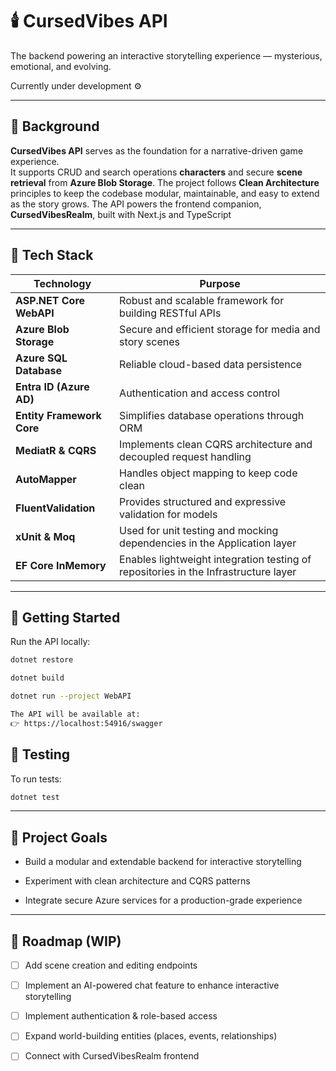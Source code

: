 # 🕯️ CursedVibes API
The backend powering an interactive storytelling experience — mysterious, emotional, and evolving.  

Currently under development ⚙️  

---

## 🌌 Background  
**CursedVibes API** serves as the foundation for a narrative-driven game experience.  
It supports CRUD and search operations **characters** and secure **scene retrieval** from **Azure Blob Storage**. 
The project follows **Clean Architecture** principles to keep the codebase modular, maintainable, and easy to extend as the story grows.
The API powers the frontend companion, **CursedVibesRealm**, built with Next.js and TypeScript

---

## 🔧 Tech Stack  

| Technology | Purpose |
|-------------|----------|
| **ASP.NET Core WebAPI** | Robust and scalable framework for building RESTful APIs |
| **Azure Blob Storage** | Secure and efficient storage for media and story scenes |
| **Azure SQL Database** | Reliable cloud-based data persistence |
| **Entra ID (Azure AD)** | Authentication and access control |
| **Entity Framework Core** | Simplifies database operations through ORM |
| **MediatR & CQRS** | Implements clean CQRS architecture and decoupled request handling |
| **AutoMapper** | Handles object mapping to keep code clean |
| **FluentValidation** | Provides structured and expressive validation for models |
| **xUnit & Moq** | Used for unit testing and mocking dependencies in the Application layer |
| **EF Core InMemory** | Enables lightweight integration testing of repositories in the Infrastructure layer |

---

## 🚀 Getting Started  

Run the API locally:  
```bash
dotnet restore

dotnet build

dotnet run --project WebAPI

The API will be available at:
👉 https://localhost:54916/swagger
```

## 🧪 Testing
To run tests:
```bash
dotnet test
``` 

---

## 🧠 Project Goals

- Build a modular and extendable backend for interactive storytelling

- Experiment with clean architecture and CQRS patterns

- Integrate secure Azure services for a production-grade experience

---

## 🧩 Roadmap (WIP)

- [ ] Add scene creation and editing endpoints
- [ ] Implement an AI-powered chat feature to enhance interactive storytelling
- [ ] Implement authentication & role-based access
- [ ] Expand world-building entities (places, events, relationships)
- [ ] Connect with CursedVibesRealm frontend

